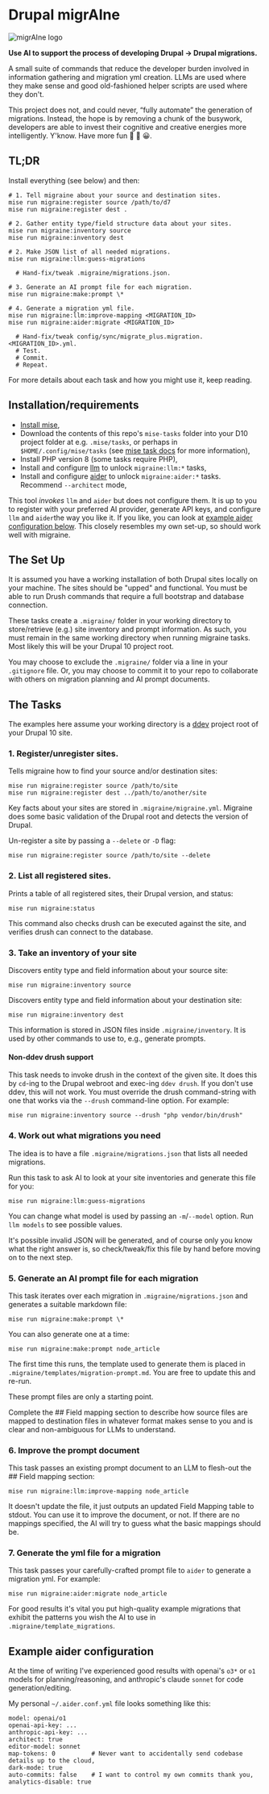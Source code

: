 # Drupal migrAIne

![migrAIne logo](migraine.jpeg "migrAIne logo")

**Use AI to support the process of developing Drupal → Drupal migrations.**

A small suite of commands that reduce the developer burden involved in information gathering and migration yml
creation. LLMs are used where they make sense and good old-fashioned helper scripts are used where they don&apos;t.

This project does not, and could never, &ldquo;fully automate&rdquo; the generation of migrations. Instead, the hope is 
by removing a chunk of the busywork, developers are able to invest their cognitive and creative energies more 
intelligently. Y&apos;know. Have more fun 🚀 🎉 😀.


## TL;DR

Install everything (see below) and then:

    # 1. Tell migraine about your source and destination sites.
    mise run migraine:register source /path/to/d7
    mise run migraine:register dest .

    # 2. Gather entity type/field structure data about your sites.
    mise run migraine:inventory source
    mise run migraine:inventory dest

    # 2. Make JSON list of all needed migrations.
    mise run migraine:llm:guess-migrations

      # Hand-fix/tweak .migraine/migrations.json.

    # 3. Generate an AI prompt file for each migration.
    mise run migraine:make:prompt \*

    # 4. Generate a migration yml file.
    mise run migraine:llm:improve-mapping <MIGRATION_ID>
    mise run migraine:aider:migrate <MIGRATION_ID>

      # Hand-fix/tweak config/sync/migrate_plus.migration.<MIGRATION_ID>.yml.
      # Test.
      # Commit.
      # Repeat.

For more details about each task and how you might use it, keep reading.

## Installation/requirements

 - [Install mise](https://mise.jdx.dev/getting-started.html),
 - Download the contents of this repo's `mise-tasks` folder into your D10 project folder at e.g. `.mise/tasks`, or perhaps in `$HOME/.config/mise/tasks` (see [mise task docs](https://mise.jdx.dev/tasks/) for more information),
 - Install PHP version 8 (some tasks require PHP),
 - Install and configure [llm](https://github.com/simonw/llm) to unlock `migraine:llm:*` tasks,
 - Install and configure [aider](https://github.com/Aider-AI/aider) to unlock `migraine:aider:*` tasks. Recommend `--architect` mode,

This tool _invokes_ `llm` and `aider` but does not configure them. It is up to you to register with your preferred AI 
provider, generate API keys, and configure `llm` and `aider`the way you like it. If you like, you can look at 
[example aider configuration below](#example-aider-configuration). This closely resembles my own set-up, so should work
well with migraine.


## The Set Up

It is assumed you have a working installation of both Drupal sites locally on your machine. The sites should be "upped"
and functional. You must be able to run Drush commands that require a full bootstrap and database connection.

These tasks create a `.migraine/` folder in your working directory to store/retrieve (e.g.) site inventory and 
prompt information. As such, you must remain in the same working directory when running migraine tasks. Most likely this 
will be your Drupal 10 project root.

You may choose to exclude the `.migraine/` folder via a line in your `.gitignore` file. Or, you may choose to commit it 
to your repo to collaborate with others on migration planning and AI prompt documents.


## The Tasks

The examples here assume your working directory is a [ddev](https://github.com/ddev/ddev) project root of your Drupal 10 site.


### 1. Register/unregister sites.

Tells migraine how to find your source and/or destination sites:

    mise run migraine:register source /path/to/site
    mise run migraine:register dest ../path/to/another/site

Key facts about your sites are stored in `.migraine/migraine.yml`. Migraine does
some basic validation of the Drupal root and detects the version of Drupal.

Un-register a site by passing a `--delete` or `-D` flag:

    mise run migraine:register source /path/to/site --delete


### 2. List all registered sites.

Prints a table of all registered sites, their Drupal version, and status:

    mise run migraine:status

This command also checks drush can be executed against the site, and verifies
drush can connect to the database.


### 3. Take an inventory of your site

Discovers entity type and field information about your source site:

    mise run migraine:inventory source

Discovers entity type and field information about your destination site:

    mise run migraine:inventory dest

This information is stored in JSON files inside `.migraine/inventory`. It is
used by other commands to use to, e.g., generate prompts.

#### Non-ddev drush support

This task needs to invoke drush in the context of the given site. It does this
by `cd`-ing to the Drupal webroot and exec-ing `ddev drush`. If you don't use
ddev, this will not work. You must override the drush command-string with one
that works via the `--drush` command-line option. For example:

    mise run migraine:inventory source --drush "php vendor/bin/drush"


### 4. Work out what migrations you need

The idea is to have a file `.migraine/migrations.json` that lists all needed migrations.

Run this task to ask AI to look at your site inventories and generate this file for you:

    mise run migraine:llm:guess-migrations

You can change what model is used by passing an `-m`/`--model` option. Run `llm models` to see possible values.

It's possible invalid JSON will be generated, and of course only you know what the right answer is, so check/tweak/fix
this file by hand before moving on to the next step.


### 5. Generate an AI prompt file for each migration

This task iterates over each migration in `.migraine/migrations.json` and generates a suitable markdown file:

    mise run migraine:make:prompt \*

You can also generate one at a time:

    mise run migraine:make:prompt node_article

The first time this runs, the template used to generate them is placed in `.migraine/templates/migration-prompt.md`.
You are free to update this and re-run.

These prompt files are only a starting point. 

Complete the ## Field mapping section to describe how source files are mapped to destination files in whatever format
makes sense to you and is clear and non-ambiguous for LLMs to understand.


### 6. Improve the prompt document

This task passes an existing prompt document to an LLM to flesh-out the ## Field mapping section:

    mise run migraine:llm:improve-mapping node_article

It doesn't update the file, it just outputs an updated Field Mapping table to stdout. You can use it to
improve the document, or not. If there are no mappings specified, the AI will try to guess what the
basic mappings should be.


### 7. Generate the yml file for a migration

This task passes your carefully-crafted prompt file to `aider` to generate a migration yml. For example:

    mise run migraine:aider:migrate node_article

For good results it's vital you put high-quality example migrations that exhibit the patterns you wish the AI to use in 
`.migraine/template_migrations`.


## Example aider configuration

At the time of writing I've experienced good results with openai's `o3*` or `o1` models for planning/reasoning, and anthropic's
claude `sonnet` for code generation/editing.

My personal `~/.aider.conf.yml` file looks something like this:

    model: openai/o1
    openai-api-key: ...
    anthropic-api-key: ...
    architect: true
    editor-model: sonnet
    map-tokens: 0          # Never want to accidentally send codebase details up to the cloud,
    dark-mode: true
    auto-commits: false    # I want to control my own commits thank you,
    analytics-disable: true
